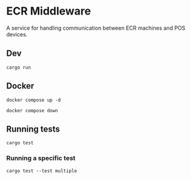 # ECR Middleware

A service for handling communication between ECR machines and POS devices.

## Dev

```
cargo run
```

## Docker

```
docker compose up -d
```

```
docker compose down
```

## Running tests

```
cargo test
```

### Running a specific test

```
cargo test --test multiple
```
